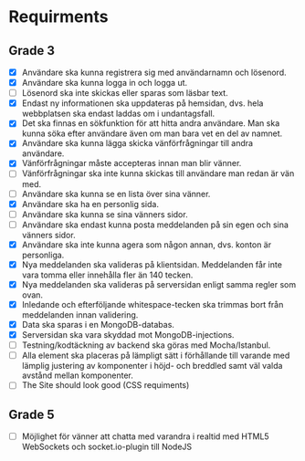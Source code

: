 # Requirments 

## Grade 3 
- [x] Användare ska kunna registrera sig med användarnamn och lösenord.
- [x] Användare ska kunna logga in och logga ut.
- [ ] Lösenord ska inte skickas eller sparas som läsbar text.
- [x] Endast ny informationen ska uppdateras på hemsidan, dvs. hela webbplatsen ska endast laddas om i undantagsfall.
- [x] Det ska finnas en sökfunktion för att hitta andra användare. Man ska kunna söka efter användare även om man bara vet en del av namnet.
- [x] Användare ska kunna lägga skicka vänförfrågningar till andra användare.
- [x] Vänförfrågningar måste accepteras innan man blir vänner.
- [ ] Vänförfrågningar ska inte kunna skickas till användare man redan är vän med.
- [ ] Användare ska kunna se en lista över sina vänner.
- [x] Användare ska ha en personlig sida.
- [ ] Användare ska kunna se sina vänners sidor.
- [ ] Användare ska endast kunna posta meddelanden på sin egen och sina vänners sidor.
- [x] Användare ska inte kunna agera som någon annan, dvs. konton är personliga.
- [x] Nya meddelanden ska valideras på klientsidan. Meddelanden får inte vara tomma eller innehålla fler än 140 tecken.
- [x] Nya meddelanden ska valideras på serversidan enligt samma regler som ovan.
- [x] Inledande och efterföljande whitespace-tecken ska trimmas bort från meddelanden innan validering.
- [x] Data ska sparas i en MongoDB-databas.
- [x] Serversidan ska vara skyddad mot MongoDB-injections.
- [ ] Testning/kodtäckning av backend ska göras med Mocha/Istanbul.
- [ ] Alla element ska placeras på lämpligt sätt i förhållande till varande med lämplig justering av komponenter i höjd- och breddled samt väl valda avstånd mellan komponenter.
- [ ] The Site should look good (CSS requiments)

## Grade 5
- [ ] Möjlighet för vänner att chatta med varandra i realtid med HTML5 WebSockets och socket.io-plugin till NodeJS